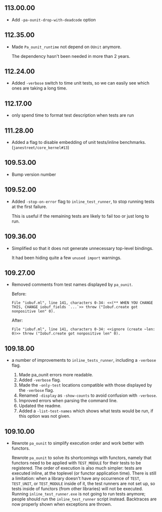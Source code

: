 ## 113.00.00

- Add `-pa-ounit-drop-with-deadcode` option

## 112.35.00

- Made `Pa_ounit_runtime` not depend on `OUnit` anymore.

    The dependency hasn't been needed in more than 2 years.

## 112.24.00

- Added `-verbose` switch to time unit tests, so we can easily see which ones
  are taking a long time.

## 112.17.00

- only spend time to format test description when tests are run

## 111.28.00

- Added a flag to disable embedding of unit tests/inline benchmarks.
  (`janestreet/core_kernel#13`)

## 109.53.00

- Bump version number

## 109.52.00

- Added `-stop-on-error` flag to `inline_test_runner`, to stop running
  tests at the first failure.

    This is useful if the remaining tests are likely to fail too or just
    long to run.

## 109.36.00

- Simplified so that it does not generate unnecessary top-level bindings.

    It had been hiding quite a few `unused import` warnings.

## 109.27.00

- Removed comments from test names displayed by `pa_ounit`.

    Before:
    ```
    File "iobuf.ml", line 141, characters 0-34: <<(** WHEN YOU CHANGE THIS, CHANGE iobuf_fields `...`>> threw ("Iobuf.create got nonpositive len" 0).
    ```

    After:
    ```
    File "iobuf.ml", line 141, characters 0-34: <<ignore (create ~len: 0)>> threw ("Iobuf.create got nonpositive len" 0).
    ```

## 109.18.00

- a number of improvements to `inline_tests_runner`, including a
  `-verbose` flag.

    1. Made pa_ounit errors more readable.
    2. Added `-verbose` flag.
    3. Made the `-only-test` locations compatible with those displayed
      by the `-verbose` flag.
    4. Renamed `-display` as `-show-counts` to avoid confusion with
      `-verbose`.
    5. Improved errors when parsing the command line.
    6. Updated the readme.
    7. Added a `-list-test-names` which shows what tests would be run,
      if this option was not given.

## 109.10.00

- Rewrote `pa_ounit` to simplify execution order and work better with
  functors.

    Rewrote `pa_ounit` to solve its shortcomings with functors, namely
    that functors need to be applied with `TEST_MODULE` for their tests
    to be registered.  The order of execution is also much simpler:
    tests are executed inline, at the toplevel (or functor application
    time).  There is still a limitation: when a library doesn't have any
    occurrence of `TEST`, `TEST_UNIT`, or `TEST_MODULE` inside of it,
    the test runners are not set up, so tests inside of functors (from
    other libraries) will not be executed. Running
    `inline_test_runner.exe` is not going to run tests anymore; people
    should run the `inline_test_runner` script instead.  Backtraces are
    now properly shown when exceptions are thrown.

